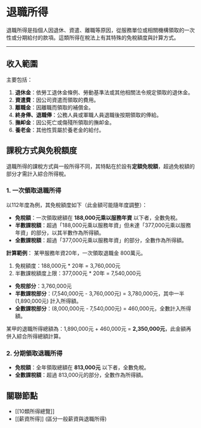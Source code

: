 # 退職所得

退職所得是指個人因退休、資遣、離職等原因，從服務單位或相關機構領取的一次性或分期給付的款項。這類所得在稅法上有其特殊的免稅額度與計算方式。

---

## 收入範圍

主要包括：

1.  **退休金**：依勞工退休金條例、勞動基準法或其他相關法令規定領取的退休金。
2.  **資遣費**：因公司資遣而領取的費用。
3.  **離職金**：因離職而領取的補償金。
4.  **終身俸、退職俸**：公務人員或軍職人員退職後按期領取的俸給。
5.  **撫卹金**：因公死亡或傷殘所領取的撫卹金。
6.  **養老金**：其他性質屬於養老金的給付。

## 課稅方式與免稅額度

退職所得的課稅方式與一般所得不同，其特點在於設有**定額免稅額**，超過免稅額的部分才需計入綜合所得稅。

### 1. 一次領取退職所得

以112年度為例，其免稅額度如下（此金額可能隨年度調整）：

-   **免稅額**：一次領取總額在 **188,000元乘以服務年資** 以下者，全數免稅。
-   **半數課稅額**：超過「188,000元乘以服務年資」但未達「377,000元乘以服務年資」的部分，以其半數作為所得額。
-   **全數課稅額**：超過「377,000元乘以服務年資」的部分，全數作為所得額。

**計算範例**：
某甲服務年資20年，一次領取退職金 800萬元。

1.  免稅額度：188,000元 * 20年 = 3,760,000元
2.  半數課稅額度上限：377,000元 * 20年 = 7,540,000元

-   **免稅部分**：3,760,000元
-   **半數課稅部分**：(7,540,000元 - 3,760,000元) = 3,780,000元，其中一半 (1,890,000元) 計入所得額。
-   **全數課稅部分**：(8,000,000元 - 7,540,000元) = 460,000元，全數計入所得額。

某甲的退職所得總額為：1,890,000元 + 460,000元 = **2,350,000元**，此金額再併入綜合所得總額計算。

### 2. 分期領取退職所得

-   **免稅額**：全年領取總額在 **813,000元** 以下者，全數免稅。
-   **全數課稅額**：超過 813,000元的部分，全數作為所得額。

## 關聯節點
- [[10類所得總覽]]
- [[薪資所得]] (區分一般薪資與退職所得)
